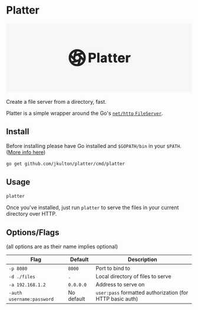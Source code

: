 # Platter

![Platter](./platter.png)

Create a file server from a directory, fast.

Platter is a simple wrapper around the Go's [`net/http` `FileServer`](https://golang.org/pkg/net/http/#FileServer).

## Install

Before installing please have Go installed and `$GOPATH/bin` in your `$PATH`. ([More info here](https://golang.org/doc/install#install))

```sh
go get github.com/jkulton/platter/cmd/platter
```

## Usage

```sh
platter
```

Once you've installed, just run `platter` to serve the files in your current directory over HTTP.

## Options/Flags

(all options are as their name implies optional)

| Flag | Default | Description |
|------|---------|-------------|
| `-p 8080` | `8000`  | Port to bind to |
| `-d ./files` | `.` | Local directory of files to serve |
| `-a 192.168.1.2` | `0.0.0.0` | Address to serve on |
| `-auth username:password` | No default | `user:pass` formatted authorization (for HTTP basic auth) |
